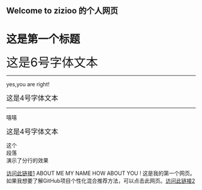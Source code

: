 ## Welcome to zizioo 的个人网页

<h1>这是第一个标题</h1> <font size="6">这是6号字体文本</font>
<hr>
<p>yes,you are right!</p> <font size="4">这是4号字体文本</font>
<hr>
 <p>嘻嘻</p> <font size="4">这是4号字体文本</font>
 <p>这个<br>段落<br>演示了分行的效果</p>
 <a href="https://github.com/zizio-1111/zizioo.github.io/blob/main/download/pdf/%E7%89%88%E6%9C%AC%E6%8E%A7%E5%88%B6%E5%B7%A5%E5%85%B7.txt">访问此链接1</a> 
 <!-- 这是一个注释 -->
ABOUT ME
MY NAME 
HOW ABOUT YOU !
这是我的第一个网页。
如果我想要了解GitHub项目个性化混合推荐方法，可以点击此网页。<a href="https://github.com/zizio-1111/zizioo.github.io/blob/main/download/pdf/%E4%B8%80%E7%A7%8D%E5%9F%BA%E4%BA%8E%E6%95%B0%E6%8D%AE%E7%9A%84GitHub%E9%A1%B9%E7%9B%AE%E4%B8%AA%E6%80%A7%E5%8C%96%E6%B7%B7%E5%90%88%E6%8E%A8%E8%8D%90%E6%96%B9%E6%B3%95_%E4%BD%95%E9%94%B4%E7%90%A6.pdf">访问此链接2</a> 
